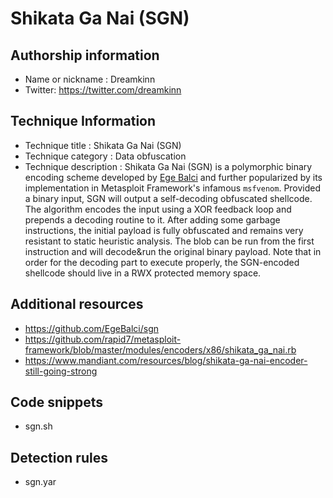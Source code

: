 # Shikata Ga Nai (SGN)

## Authorship information
* Name or nickname : Dreamkinn
* Twitter: https://twitter.com/dreamkinn
  
## Technique Information
* Technique title : Shikata Ga Nai (SGN)
* Technique category : Data obfuscation
* Technique description : Shikata Ga Nai (SGN) is a polymorphic binary encoding scheme developed by [Ege Balci](https://github.com/EgeBalci/sgn) and further popularized by its implementation in Metasploit Framework's infamous `msfvenom`. Provided a binary input, SGN will output a self-decoding obfuscated shellcode. The algorithm encodes the input using a XOR feedback loop and prepends a decoding routine to it. After adding some garbage instructions, the initial payload is fully obfuscated and remains very resistant to static heuristic analysis. The blob can be run from the first instruction and will decode&run the original binary payload. Note that in order for the decoding part to execute properly, the SGN-encoded shellcode should live in a RWX protected memory space.

## Additional resources
* https://github.com/EgeBalci/sgn
* https://github.com/rapid7/metasploit-framework/blob/master/modules/encoders/x86/shikata_ga_nai.rb
* https://www.mandiant.com/resources/blog/shikata-ga-nai-encoder-still-going-strong


## Code snippets
* sgn.sh

## Detection rules
* sgn.yar
